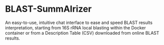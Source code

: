 # BLAST-SummAIrizer

An easy-to-use, intuitive chat interface to ease and speed BLAST results interpretation, starting from 16S rRNA local blasting within the Docker container or from a Description Table (CSV) downloaded from online BLAST results.